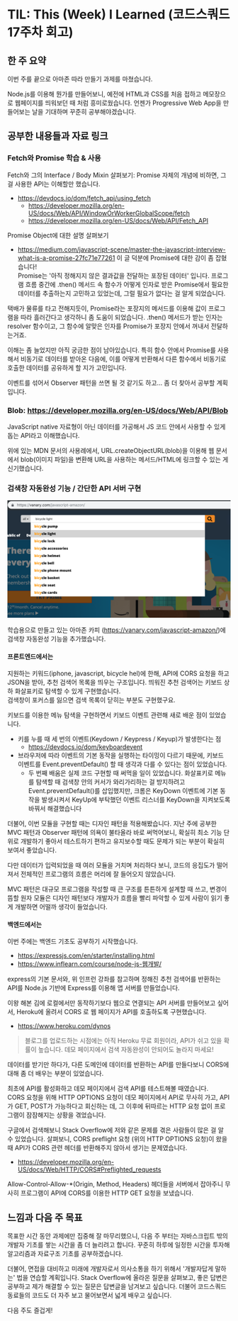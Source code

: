 # TIL: This (Week) I Learned (코드스쿼드 17주차 회고)

## 한 주 요약

이번 주를 끝으로 아마존 따라 만들기 과제를 마쳤습니다.

Node.js를 이용해 뭔가를 만들어보니, 예전에 HTML과 CSS를 처음 접하고 메모장으로 웹페이지를 띄워보던 때 처럼 흥미로웠습니다. 언젠가 Progressive Web App을 만들어보는 날을 기대하며 꾸준히 공부해야겠습니다.

## 공부한 내용들과 자료 링크

### Fetch와 Promise 학습 & 사용

Fetch와 그의 Interface / Body Mixin 살펴보기: Promise 자체의 개념에 비하면, 그걸 사용한 API는 이해할만 했습니다.

- https://devdocs.io/dom/fetch_api/using_fetch
  - https://developer.mozilla.org/en-US/docs/Web/API/WindowOrWorkerGlobalScope/fetch
  - https://developer.mozilla.org/en-US/docs/Web/API/Fetch_API

Promise Object에 대한 설명 살펴보기

- https://medium.com/javascript-scene/master-the-javascript-interview-what-is-a-promise-27fc71e77261
  이 글 덕분에 Promise에 대한 감이 좀 잡혔습니다!  
  Promise는 '아직 정해지지 않은 결과값을 전달하는 포장된 데이터' 입니다. 프로그램 흐름 중간에 .then() 메서드 속 함수가 어떻게 인자로 받은 Promise에서 필요한 데이터를 추출하는지 고민하고 있었는데, 그럴 필요가 없다는 걸 알게 되었습니다.

택배가 물류를 타고 전해지듯이, Promise라는 포장지의 메서드를 이용해 값이 프로그램을 따라 흘러간다고 생각하니 좀 도움이 되었습니다. .then() 메서드가 받는 인자는 resolver 함수이고, 그 함수에 알맞은 인자를 Promise가 포장지 안에서 꺼내서 전달하는거죠.

이해는 좀 늘었지만 아직 궁금한 점이 남아있습니다. 특히 함수 안에서 Promise를 사용해서 비동기로 데이터를 받아온 다음에, 이를 어떻게 반환해서 다른 함수에서 비동기로 호출한 데이터를 공유하게 할 지가 고민입니다.

이벤트를 섞어서 Observer 패턴을 쓰면 될 것 같기도 하고... 좀 더 찾아서 공부할 계획입니다.

### Blob: https://developer.mozilla.org/en-US/docs/Web/API/Blob

JavaScript native 자료형이 아닌 데이터를 가공해서 JS 코드 안에서 사용할 수 있게 돕는 API라고 이해했습니다.

위에 있는 MDN 문서의 사용례에서, URL.createObjectURL(blob)을 이용해 웹 문서에서 blob(이미지 파일)을 변환해 URL을 사용하는 메서드/HTML에 링크할 수 있는 게 신기했습니다.

### 검색창 자동완성 기능 / 간단한 API 서버 구현

![검색 자동완성 화면 예시](../../Images/Devlog/190111_myAMZN_autoCompletion.png)

학습용으로 만들고 있는 아마존 카피 (<https://vanary.com/javascript-amazon/>)에 검색창 자동완성 기능을 추가했습니다.

#### 프론트엔드에서는

지원하는 키워드(iphone, javascript, bicycle hel)에 한해, API에 CORS 요청을 하고 JSON을 받아, 추천 검색어 목록을 띄우는 구조입니다.
띄워진 추천 검색어는 키보드 상하 화살표키로 탐색할 수 있게 구현했습니다.  
검색창이 포커스를 잃으면 검색 목록이 닫히는 부분도 구현했구요.

키보드를 이용한 메뉴 탐색을 구현하면서 키보드 이벤트 관련해 새로 배운 점이 있었습니다.

- 키를 누를 때 세 번의 이벤트(Keydown / Keypress / Keyup)가 발생한다는 점
  - https://devdocs.io/dom/keyboardevent
- 브라우저에 따라 이벤트의 기본 동작을 실행하는 타이밍이 다르기 때문에, 키보드 이벤트를 Event.preventDefault() 할 때 생각과 다를 수 있다는 점이 있었습니다.
  - 두 번째 배움은 실제 코드 구현할 때 써먹을 일이 있었습니다. 화살표키로 메뉴를 탐색할 때 검색창 안의 커서가 와리가리하는 걸 방지하려고 Event.preventDefault()를 삽입했지만, 크롬은 KeyDown 이벤트에 기본 동작을 발생시켜서 KeyUp에 부탁했던 이벤트 리스너를 KeyDown을 지켜보도록 바꿔서 해결했습니다

더불어, 이번 모듈을 구현할 때는 디자인 패턴을 적용해봤습니다.
지난 주에 공부한 MVC 패턴과 Observer 패턴에 의욕이 불타올라 바로 써먹어보니, 확실히 최소 기능 단위로 개발하기 좋아서 테스트하기 편하고 유지보수할 때도 문제가 되는 부분이 확실히 보여서 좋았습니다.

다만 데이터가 입력되었을 때 여러 모듈을 거치며 처리하다 보니, 코드의 응집도가 떨어져서 전체적인 프로그램의 흐름은 머리에 잘 들어오지 않았습니다.

MVC 패턴은 대규모 프로그램을 작성할 때 큰 구조를 튼튼하게 설계할 때 쓰고, 변경이 뜸할 원자 모듈은 디자인 패턴보다 개발자가 흐름을 빨리 파악할 수 있게 사람이 읽기 좋게 개발하면 어떨까 생각이 들었습니다.

#### 백엔드에서는

이번 주에는 백엔드 기초도 공부하기 시작했습니다.

- https://expressjs.com/en/starter/installing.html
- https://www.inflearn.com/course/node-js-웹개발/

express의 기본 문서와, 위 인프런 강좌를 참고하며 정해진 추천 검색어를 반환하는 API를 Node.js 기반에 Express를 이용해 앱 서버를 만들었습니다.

이왕 해본 김에 로컬에서만 동작하기보다 웹으로 연결되는 API 서버를 만들어보고 싶어서, Heroku에 올려서 CORS 로 웹 페이지가 API를 호출하도록 구현했습니다.

- https://www.heroku.com/dynos

> 블로그를 업로드하는 시점에는 아직 Heroku 무료 회원이라, API가 쉬고 있을 확률이 높습니다. 데모 페이지에서 검색 자동완성이 안되어도 놀라지 마세요!

데이터를 받기만 하다가, 다른 도메인에 데이터를 반환하는 API를 만들다보니 CORS에 대해 좀 더 배우는 부분이 있었습니다.

최초에 API를 활성화하고 데모 페이지에서 검색 API를 테스트해볼 때였습니다.  
CORS 요청을 위해 HTTP OPTIONS 요청이 데모 페이지에서 API로 무사히 가고, API가 GET, POST가 가능하다고 회신하는 데, 그 이후에 뒤따르는 HTTP 요청 없이 프로그램이 잠잠해지는 상황을 겪었습니다.

구글에서 검색해보니 Stack Overflow에 저와 같은 문제를 겪은 사람들이 많은 걸 알 수 있었습니다.
살펴보니, CORS preflight 요청 (위의 HTTP OPTIONS 요청)이 왔을 때 API가 CORS 관련 헤더를 반환해주지 않아서 생기는 문제였습니다.

- https://developer.mozilla.org/en-US/docs/Web/HTTP/CORS#Preflighted_requests

Allow-Control-Allow-\*(Origin, Method, Headers) 헤더들을 서버에서 잡아주니 무사히 프로그램이 API에 CORS를 이용한 HTTP GET 요청을 보냈습니다.

## 느낌과 다음 주 목표

목표한 시간 동안 과제에만 집중해 잘 마무리했으니, 다음 주 부터는 자바스크립트 밖의 개발자 기초를 쌓는 시간을 좀 더 늘리려고 합니다. 꾸준히 하루에 일정한 시간을 투자해 알고리즘과 자료구조 기초를 공부하겠습니다.

더불어, 면접을 대비하고 미래에 개발자로서 의사소통을 하기 위해서 '개발자답게 말하는' 법을 연습할 계획입니다. Stack Overflow에 올라온 질문을 살펴보고, 좋은 답변은 공부하고 제가 해결할 수 있는 질문은 답변글을 남겨보고 싶습니다. 더불어 코드스쿼드 동료들의 코드도 더 자주 보고 물어보면서 넓게 배우고 싶습니다.

다음 주도 즐겁게!
